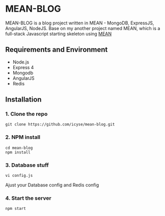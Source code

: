 # MEAN-BLOG
MEAN-BLOG is a blog project written in MEAN - MongoDB, ExpressJS, AngularJS, NodeJS.
Base on my another project named MEAN, which is a full-stack Javascript starting skeleton using [MEAN](https://github.com/icyse/mean)

## Requirements and Environment
* Node.js
* Express 4
* Mongodb
* AngularJS
* Redis

## Installation

### 1. Clone the repo

    git clone https://github.com/icyse/mean-blog.git

### 2. NPM install

    cd mean-blog
    npm install
    
### 3. Database stuff

	vi config.js

Ajust your Database config and Redis config

### 4. Start the server

	npm start
